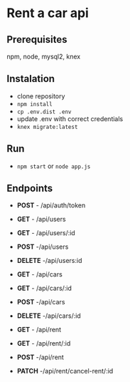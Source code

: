 # Rent a car api 

## Prerequisites
npm, node, mysql2, knex

## Instalation

 - clone repository
 - `npm install`
 - `cp .env.dist .env`
 - update .env with correct credentials
 - `knex migrate:latest`

## Run

 - `npm start` or `node app.js`

## Endpoints

- **POST** - /api/auth/token

- **GET** - /api/users
- **GET** - /api/users/:id
- **POST** -/api/users
- **DELETE** -/api/users:id

- **GET** - /api/cars
- **GET** - /api/cars/:id
- **POST** -/api/cars
- **DELETE** -/api/cars/:id

- **GET** - /api/rent
- **GET** - /api/rent/:id
- **POST** -/api/rent
- **PATCH** -/api/rent/cancel-rent/:id
